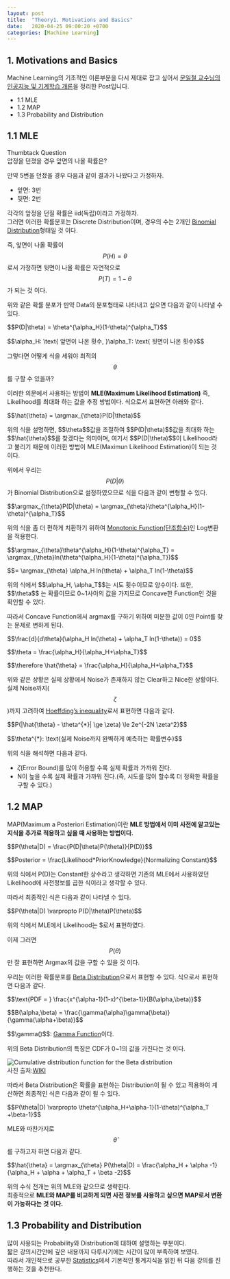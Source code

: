 ```yaml
---
layout: post
title:  "Theory1. Motivations and Basics"
date:   2020-04-25 09:00:20 +0700
categories: [Machine Learning]
---
```


<script type="text/x-mathjax-config">
MathJax.Hub.Config({tex2jax: {inlineMath: [['$','$'], ['\\(','\\)']]}});
</script>
<script type="text/javascript" src="https://cdn.mathjax.org/mathjax/latest/MathJax.js?config=TeX-MML-AM_CHTML">
</script>

## 1. Motivations and Basics
$$\newcommand{\argmax}{\mathop{\mathrm{argmax}}\limits}$$
Machine Learning의 기초적인 이론부분을 다시 제대로 잡고 싶어서 <a href="https://kaist.edwith.org/machinelearning1_17/joinLectures/9738">문일철 교수님의 인공지능 및 기계학습 개론</a>을 정리한 Post입니다.

- 1.1 MLE
- 1.2 MAP
- 1.3 Probability and Distribution

## 1.1 MLE
Thumbtack Question  
압정을 던졌을 경우 앞면의 나올 확률은?

만약 5번을 던졌을 경우 다음과 같이 결과가 나왔다고 가정하자.
- 앞면: 3번
- 뒷면: 2번

각각의 앞정을 던질 확률은 iid(독립)이라고 가정하자.  
그러면 이러한 확률분포는 Discrete Distribution이며, 경우의 수는 2개인 <a href="https://wjddyd66.github.io/statistics/Statistics(2)/#2-%EC%9D%B4%ED%95%AD%EB%B6%84%ED%8F%ACbinomial-distribution">Binomial Distribution</a>형태일 것 이다.  

즉, 앞면이 나올 확률이 <span>$$P(H) = \theta$$</span>로서 가정하면 뒷면이 나올 확률은 자연적으로 <span>$$P(T) = 1- \theta$$</span>가 되는 것 이다.  

위와 같은 확률 분포가 만약 Data의 분포형태로 나타내고 싶으면 다음과 같이 나타낼 수 있다.  
<p>$$P(D|\theta) = \theta^{\alpha_H}(1-\theta)^{\alpha_T}$$</p>
<p>$$\alpha_H: \text{ 앞면이 나온 횟수,  }\alpha_T: \text{ 뒷면이 나온 횟수}$$</p>

그렇다면 어떻게 식을 세워야 최적의 <span>$$\theta$$</span>를 구할 수 있을까?

이러한 의문에서 사용하는 방법이 **MLE(Maximum Likelihood Estimation)** 즉, Likelihood를 최대화 하는 값을 추정 방법이다.
식으로서 표현하면 아래와 같다.  
<p>$$\hat{\theta} = \argmax_{\theta}P(D|\theta)$$</p>
위의 식을 설명하면, <span>$$\theta$$</span>값을 조절하여 <span>$$P(D|\theta)$$</span>값을 최대화 하는 <span>$$\hat{\theta}$$</span>를 찾겠다는 의미이며, 여기서 <span>$$P(D|\theta)$$</span>이 Likelihood라고 불리기 때문에 이러한 방법이 MLE(Maximun Likelihood Estimation)이 되는 것 이다.

위에서 우리는 <span>$$P(D|\theta)$$</span>가 Binomial Distribution으로 설정하였으므로 식을 다음과 같이 변형할 수 있다.

<p>$$\argmax_{\theta}P(D|\theta) = \argmax_{\theta}\theta^{\alpha_H}(1-\theta)^{\alpha_T}$$</p>
위의 식을 좀 더 편하게 치환하기 위하여 <a href="https://ko.wikipedia.org/wiki/%EB%8B%A8%EC%A1%B0%ED%95%A8%EC%88%98">Monotonic Function(단조함수)</a>인 Log변환을 적용한다.  

<p>$$\argmax_{\theta}\theta^{\alpha_H}(1-\theta)^{\alpha_T} = \argmax_{\theta}ln(\theta^{\alpha_H}(1-\theta)^{\alpha_T})$$</p>
<p>$$= \argmax_{\theta} \alpha_H ln(\theta) + \alpha_T ln(1-\theta)$$</p>
위의 식에서 <span>$$\alpha_H, \alpha_T$$</span>는 시도 횟수이므로 양수이다. 또한, <span>$$\theta$$ </span>는 확률이므로 0~1사이의 값을 가지므로 Concave한 Function인 것을 확인할 수 있다.

따라서 Concave Function에서 argmax를 구하기 위하여 미분한 값이 0인 Point를 찾는 문제로 변하게 된다.

<p>$$\frac{d}{d\theta}(\alpha_H ln(\theta) + \alpha_T ln(1-\theta)) = 0$$</p>
<p>$$\theta = \frac{\alpha_H}{\alpha_H+\alpha_T}$$</p>
<p>$$\therefore \hat{\theta} = \frac{\alpha_H}{\alpha_H+\alpha_T}$$</p>

위와 같은 상황은 실제 상황에서 Noise가 존재하지 않는 Clear하고 Nice한 상황이다.  
실제 Noise까지(<span>$$\zeta$$</span>)까지 고려하여 <a href="">Hoeffding’s inequality</a>로서 표현하면 다음과 같다.

<p>$$P(|\hat{\theta} - \theta^{*}| \ge \zeta) \le 2e^{-2N \zeta^2}$$</p>
<p>$$\theta^{*}: \text{실제 Noise까지 완벽하게 예측하는 확률변수}$$</p>

위의 식을 해석하면 다음과 같다.
- <span>$\zeta$</span>(Error Bound)를 많이 허용할 수록 실제 확률과 가까워 진다.
- N이 높을 수록 실제 확률과 가까워 진다.(즉, 시도를 많이 할수록 더 정확한 확률을 구할 수 있다.)

## 1.2 MAP

MAP(Maximum a Posteriori Estimation)이란 **MLE 방법에서 이미 사전에 알고있는 지식을 추가로 적용하고 싶을 때 사용하는 방법이다.**  

<p>$$P(\theta|D) = \frac{P(D|\theta)P(\theta)}{P(D)}$$</p>
<p>$$Posterior = \frac{Likelihood*PriorKnowledge}{Normalizing Constant}$$</p>

위의 식에서 P(D)는 Constant한 상수라고 생각하면 기존의 MLE에서 사용하였던 Likelihood에 사전정보를 곱한 식이라고 생각할 수 있다.

따라서 최종적인 식은 다음과 같이 나타낼 수 있다.

<p>$$P(\theta|D) \varpropto P(D|\theta)P(\theta)$$</p>

위의 식에서 MLE에서 Likelihood는 <span>$</span>로서 표현하였다.

이제 그러면 <span>$$P(\theta)$$</span>만 잘 표현하면 Argmax의 값을 구할 수 있을 것 이다.

우리는 이러한 확률분포를 <a href="https://en.wikipedia.org/wiki/Beta_distribution">Beta Distribution</a>으로서 표현할 수 있다. 식으로서 표현하면 다음과 같다.

<p>$$\text{PDF = } \frac{x^{\alpha-1}(1-x)^{\beta-1}}{B(\alpha,\beta)}$$</p>
<p>$$B(\alpha,\beta) = \frac{\gamma(\alpha)\gamma(\beta)}{\gamma(\alpha+\beta)}$$</p>
<span>$$\gamma()$$</span>: <a href="https://en.wikipedia.org/wiki/Gamma_function">Gamma Function</a>이다.

위의 Beta Distribution의 특징은 CDF가 0~1의 값을 가진다는 것 이다.

<img alt="Cumulative distribution function for the Beta distribution" src="//upload.wikimedia.org/wikipedia/commons/thumb/1/11/Beta_distribution_cdf.svg/325px-Beta_distribution_cdf.svg.png"><br>
사진 출처:<a href="https://en.wikipedia.org/wiki/Beta_distribution">WIKI</a>

따라서 Beta Distribution은 확률을 표현하는 Distribution이 될 수 있고 적용하여 계산하면 최종적인 식은 다음과 같이 될 수 있다.

<p>$$P(\theta|D) \varpropto \theta^{\alpha_H+\alpha-1}(1-\theta)^{\alpha_T +\beta-1}$$</p>

MLE와 마찬가지로 <span>$$\hat{\theta}$$</span>를 구하고자 하면 다음과 같다.
<p>$$\hat{\theta} = \argmax_{\theta} P(\theta|D) = \frac{\alpha_H + \alpha -1}{\alpha_H + \alpha + \alpha_T + \beta -2}$$</p>

위의 수식 전개는 위의 MLE와 같으므로 생략한다.  
최종적으로 **MLE와 MAP를 비교하게 되면 사전 정보를 사용하고 싶으면 MAP로서 변환이 가능하다는 것 이다.**

## 1.3 Probability and Distribution
많이 사용되는 Probability와 Distribution에 대하여 설명하는 부분이다.  
짧은 강의시간안에 깊은 내용까지 다루시기에는 시간이 많이 부족하여 보였다.  
따라서 개인적으로 공부한 <a href="https://wjddyd66.github.io/categories/#statistics">Statistics</a>에서 기본적인 통계지식을 읽힌 뒤 다음 강의를 진행하는 것을 추천한다.
